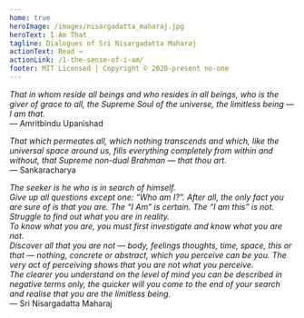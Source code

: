 ```yaml
---
home: true
heroImage: /images/nisargadatta_maharaj.jpg
heroText: I Am That
tagline: Dialogues of Sri Nisargadatta Maharaj
actionText: Read →
actionLink: /1-the-sense-of-i-am/
footer: MIT Licensed | Copyright © 2020-present no-one
---
```



<!-- 
if you are having trouble building, run this
$env:NODE_OPTIONS = "--openssl-legacy-provider"
-->

*That in whom reside all beings and who resides in all beings, who is the giver of grace to all, the Supreme Soul of the universe, the limitless being — I am that.*  
— Amritbindu Upanishad

*That which permeates all, which nothing transcends and which, like the universal space around us, fills everything completely from within and without, that Supreme non-dual Brahman — that thou art.*  
— Sankaracharya

*The seeker is he who is in search of himself.*  
*Give up all questions except one: “Who am I?”. After all, the only fact you are sure of is that you are. The “I Am” is certain. The “I am this” is not. Struggle to find out what you are in reality.*  
*To know what you are, you must first investigate and know what you are not.*  
*Discover all that you are not — body, feelings thoughts, time, space, this or that — nothing, concrete or abstract, which you perceive can be you. The very act of perceiving shows that you are not what you perceive.*  
*The clearer you understand on the level of mind you can be described in negative terms only, the quicker will you come to the end of your search and realise that you are the limitless being.*  
— Sri Nisargadatta Maharaj



